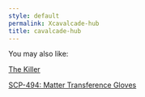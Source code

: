 ```yaml
---
style: default
permalink: Xcavalcade-hub
title: cavalcade-hub
---
```

You may also like:

[The Killer](http://scp-wiki.net/the-killer)

[SCP-494: Matter Transference Gloves](http://scp-wiki.net/scp-494)
